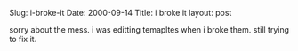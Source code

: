 Slug: i-broke-it
Date: 2000-09-14
Title: i broke it
layout: post

sorry about the mess. i was editting temapltes when i broke them. still trying to fix it.
